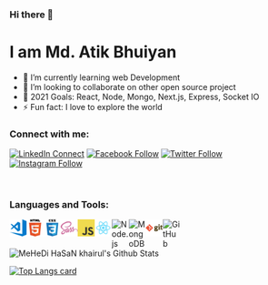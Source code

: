 ### Hi there 👋
# I am Md. Atik Bhuiyan 


- 🌱 I’m currently learning web Development
- 👯 I’m looking to collaborate on other open source project
- 🥅 2021 Goals: React, Node, Mongo, Next.js, Express, Socket IO
- ⚡ Fun fact: I love to explore the world

### Connect with me:

[![LinkedIn Connect](https://img.shields.io/badge/%20-Connect-black?color=14171A&labelColor=212121&logo=linkedin&logoColor=ffffff)](https://www.linkedin.com/in/md-atik-bhuiyan/)
[![Facebook Follow](https://img.shields.io/badge/%20-Follow-black?color=14171A&labelColor=1976d2&logo=facebook&logoColor=ffffff)](https://www.facebook.com/touhid.atik.315428/)
[![Twitter Follow](https://img.shields.io/badge/%20-Follow-black?color=14171A&labelColor=1976d2&logo=twitter&logoColor=ffffff)](https://twitter.com/AtikTouhid)
[![Instagram Follow](https://img.shields.io/badge/%20-Follow-black?color=14171A&labelColor=1976d2&logo=instagram&logoColor=ffffff)](https://www.instagram.com/touhidatik/)

<br />

### Languages and Tools:

<img align="left" alt="Visual Studio Code" width="30px" src="https://raw.githubusercontent.com/github/explore/80688e429a7d4ef2fca1e82350fe8e3517d3494d/topics/visual-studio-code/visual-studio-code.png" />
<img align="left" alt="HTML5" width="30px" src="https://raw.githubusercontent.com/github/explore/80688e429a7d4ef2fca1e82350fe8e3517d3494d/topics/html/html.png" />
<img align="left" alt="CSS3" width="30px" src="https://raw.githubusercontent.com/github/explore/80688e429a7d4ef2fca1e82350fe8e3517d3494d/topics/css/css.png" />
<img align="left" alt="Sass" width="30px" src="https://raw.githubusercontent.com/github/explore/80688e429a7d4ef2fca1e82350fe8e3517d3494d/topics/sass/sass.png" />
<img align="left" alt="JavaScript" width="30px" src="https://raw.githubusercontent.com/github/explore/80688e429a7d4ef2fca1e82350fe8e3517d3494d/topics/javascript/javascript.png" />
<img align="left" alt="React" width="30px" src="https://raw.githubusercontent.com/github/explore/80688e429a7d4ef2fca1e82350fe8e3517d3494d/topics/react/react.png" />
<img align="left" alt="Node.js" width="30px" src="https://www.ambientinfotech.com/wp-content/uploads/2020/03/node-js.png" />
<img align="left" alt="MongoDB" width="30px" src="https://www.vippng.com/png/detail/66-663097_file-antu-mongodb-svg-svg-mongodb-logo-png.png" />
<img align="left" alt="Git" width="30px" src="https://raw.githubusercontent.com/github/explore/80688e429a7d4ef2fca1e82350fe8e3517d3494d/topics/git/git.png" />
<img align="left" alt="GitHub" width="30px" src="https://cdn3.iconfinder.com/data/icons/popular-services-brands/512/github-512.png" />

<br />

<img width="550px" alt="MeHeDi HaSaN khairul's Github Stats"  src="https://github-readme-stats.vercel.app/api?username=mdatikbhuiyan&show_icons=true%22"/>

[![Top Langs card](https://github-readme-stats.vercel.app/api/top-langs/?username=mdatikbhuiyan&card_width=550)](https://github.com/MdAtikBhuiyan/MdAtikBhuiyan)


